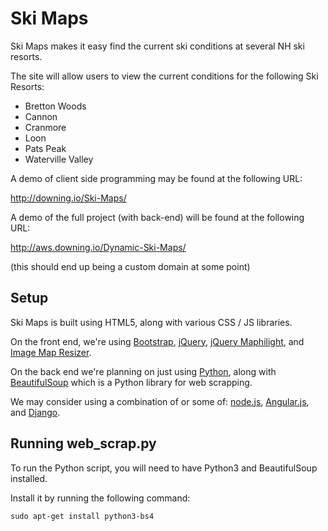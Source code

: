 # Ski Maps
Ski Maps makes it easy find the current ski conditions at several NH ski resorts.

The site will allow users to view the current conditions for the following Ski Resorts:
- Bretton Woods
- Cannon
- Cranmore
- Loon
- Pats Peak
- Waterville Valley

A demo of client side programming may be found at the following URL:

http://downing.io/Ski-Maps/

A demo of the full project (with back-end) will be found at the following URL:

http://aws.downing.io/Dynamic-Ski-Maps/

(this should end up being a custom domain at some point)

## Setup

Ski Maps is built using HTML5, along with various CSS / JS libraries.

On the front end, we're using
[Bootstrap](https://getbootstrap.com/),
[jQuery](https://jquery.com/),
[jQuery Maphilight](https://github.com/kemayo/maphilight),
and [Image Map Resizer](https://github.com/davidjbradshaw/image-map-resizer).

On the back end we're planning on just using
[Python](https://www.python.org/),
along with
[BeautifulSoup](http://www.crummy.com/software/BeautifulSoup/)
which is a Python library for web scrapping.

We may consider using a combination of or some of:
[node.js](https://nodejs.org/en/),
[Angular.js](https://angularjs.org/),
and [Django](https://www.djangoproject.com/).

## Running web_scrap.py
To run the Python script, you will need to have Python3 and BeautifulSoup installed.

Install it by running the following command:

```
sudo apt-get install python3-bs4
```
